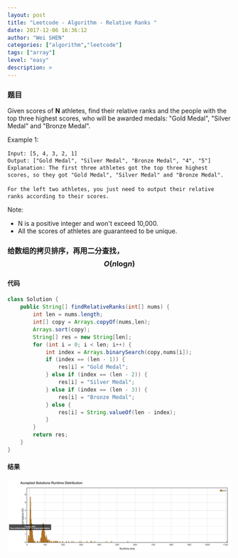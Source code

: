 ```yaml
---
layout: post
title: "Leetcode - Algorithm - Relative Ranks "
date: 2017-12-06 16:36:12
author: "Wei SHEN"
categories: ["algorithm","leetcode"]
tags: ["array"]
level: "easy"
description: >
---
```


### 题目
Given scores of **N** athletes, find their relative ranks and the people with the top three highest scores, who will be awarded medals: "Gold Medal", "Silver Medal" and "Bronze Medal".

Example 1:
```
Input: [5, 4, 3, 2, 1]
Output: ["Gold Medal", "Silver Medal", "Bronze Medal", "4", "5"]
Explanation: The first three athletes got the top three highest scores, so they got "Gold Medal", "Silver Medal" and "Bronze Medal".

For the left two athletes, you just need to output their relative ranks according to their scores.
```

Note:
* N is a positive integer and won't exceed 10,000.
* All the scores of athletes are guaranteed to be unique.

### 给数组的拷贝排序，再用二分查找，$$O(n\log_{}{n})$$

#### 代码
```java
class Solution {
    public String[] findRelativeRanks(int[] nums) {
        int len = nums.length;
        int[] copy = Arrays.copyOf(nums,len);
        Arrays.sort(copy);
        String[] res = new String[len];
        for (int i = 0; i < len; i++) {
            int index = Arrays.binarySearch(copy,nums[i]);
            if (index == (len - 1)) {
                res[i] = "Gold Medal";
            } else if (index == (len - 2)) {
                res[i] = "Silver Medal";
            } else if (index == (len - 3)) {
                res[i] = "Bronze Medal";
            } else {
                res[i] = String.valueOf(len - index);
            }
        }
        return res;
    }
}
```

#### 结果
![relative-ranks-1](/images/leetcode/relative-ranks-1.png)
